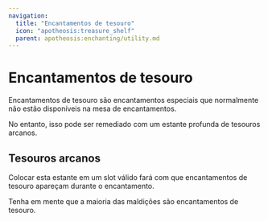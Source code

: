 ```yaml
---
navigation:
  title: "Encantamentos de tesouro"
  icon: "apotheosis:treasure_shelf"
  parent: apotheosis:enchanting/utility.md
---
```


# Encantamentos de tesouro

Encantamentos de tesouro são encantamentos especiais que normalmente não estão disponíveis na mesa de encantamentos.

No entanto, isso pode ser remediado com um <Color id="blue">estante profunda de tesouros arcanos</Color>.

## Tesouros arcanos

Colocar esta estante em um slot válido fará com que encantamentos de tesouro apareçam durante o encantamento.

Tenha em mente que a maioria das <Color id="dark_red">maldições</Color> são encantamentos de tesouro.

<Recipe id="apotheosis:treasure_shelf" />

